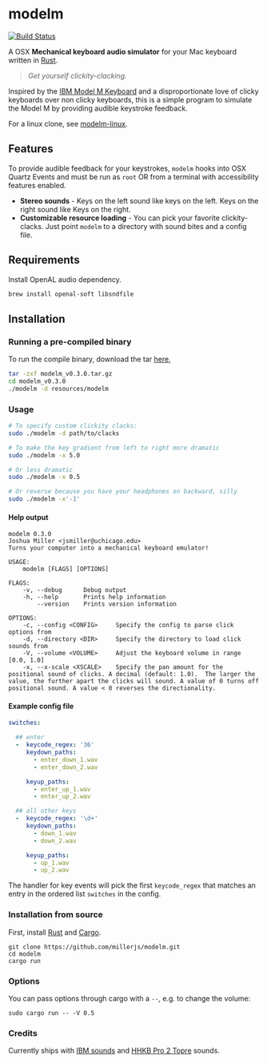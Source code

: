# modelm
[![Build Status](https://travis-ci.org/millerjs/modelm.svg?branch=master)](https://travis-ci.org/millerjs/modelm)

A OSX **Mechanical keyboard audio simulator** for your Mac keyboard written in [Rust](https://www.rust-lang.org/).

> *Get yourself clickity-clacking.*

Inspired by the [IBM Model M Keyboard](https://en.wikipedia.org/wiki/Model_M_keyboard) and a disproportionate love of clicky keyboards over non clicky keyboards, this is a simple program to simulate the Model M by providing audible keystroke feedback.

For a linux clone, see [modelm-linux](https://github.com/mlsteele/modelm-linux).

## Features
To provide audible feedback for your keystrokes, `modelm` hooks into OSX Quartz Events and must be run as `root` OR from a terminal with accessibility features enabled.

* **Stereo sounds** - Keys on the left sound like keys on the left. Keys on the right sound like Keys on the right.
* **Customizable resource loading** - You can pick your favorite clickity-clacks.  Just point `modelm` to a directory with sound bites and a config file.

## Requirements

Install OpenAL audio dependency.
```bash
brew install openal-soft libsndfile
```

## Installation


### Running a pre-compiled binary

To run the compile binary, download the tar [here](https://github.com/millerjs/modelm/releases/download/v0.3.0/modelm_v0.3.0.tar.gz),
```bash
tar -zxf modelm_v0.3.0.tar.gz
cd modelm_v0.3.0
./modelm -d resources/modelm
```

### Usage

```bash
# To specify custom clickity clacks:
sudo ./modelm -d path/to/clacks

# To make the key gradient from left to right more dramatic
sudo ./modelm -x 5.0

# Or less dramatic
sudo ./modelm -x 0.5

# Or reverse because you have your headphones on backward, silly
sudo ./modelm -x'-1'
```

#### Help output

```
modelm 0.3.0
Joshua Miller <jsmiller@uchicago.edu>
Turns your computer into a mechanical keyboard emulator!

USAGE:
	modelm [FLAGS] [OPTIONS]

FLAGS:
    -v, --debug      Debug output
    -h, --help       Prints help information
        --version    Prints version information

OPTIONS:
    -c, --config <CONFIG>     Specify the config to parse click options from
    -d, --directory <DIR>     Specify the directory to load click sounds from
    -V, --volume <VOLUME>     Adjust the keyboard volume in range [0.0, 1.0]
    -x, --x-scale <XSCALE>    Specify the pan amount for the positional sound of clicks. A decimal (default: 1.0).  The larger the value, the further apart the clicks will sound. A value of 0 turns off positional sound. A value < 0 reverses the directionality.
```

#### Example config file
```yaml
switches:

  ## enter
  -  keycode_regex: '36'
     keydown_paths:
       - enter_down_1.wav
       - enter_down_2.wav

     keyup_paths:
       - enter_up_1.wav
       - enter_up_2.wav

  ## all other keys
  -  keycode_regex: '\d+'
     keydown_paths:
       - down_1.wav
       - down_2.wav

     keyup_paths:
       - up_1.wav
       - up_2.wav
```

The handler for key events will pick the first `keycode_regex` that
matches an entry in the ordered list `switches` in the config.

### Installation from source

First, install [Rust](https://github.com/rust-lang/rustup) and [Cargo](https://crates.io/).

```
git clone https://github.com/millerjs/modelm.git
cd modelm
cargo run
```

### Options

You can pass options through cargo with a `--`, e.g. to change the volume:
```
sudo cargo run -- -V 0.5
```

### Credits

Currently ships with [IBM sounds](https://webwit.nl/input/kbsim/) and [HHKB Pro 2 Topre]( https://www.youtube.com/watch?v=9hXeG_YEkBs) sounds.

